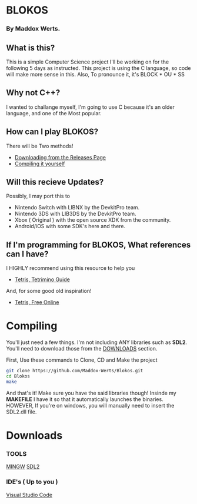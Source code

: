 # BLOKOS #
### By Maddox Werts. ###

## What is this? ##
This is a simple Computer Science project I'll be working on
for the following 5 days as instructed. This project is using
the C language, so code will make more sense in this.
Also, To pronounce it, it's BLOCK * OU * SS

## Why not C++? ##
I wanted to challange myself, I'm going to use C because 
it's an older language, and one of the Most popular.

## How can I play BLOKOS? ##
There will be Two methods!
- [Downloading from the Releases Page](https://github.com/Maddox-Werts/Blokos/releases)
- [Compiling it yourself](#compiling)

## Will this recieve Updates? ##
Possibly, I may port this to 
- Nintendo Switch with LIBNX by the DevkitPro team.
- Nintendo 3DS with LIB3DS by the DevkitPro team.
- Xbox ( Original ) with the open source XDK from the community.
- Android/iOS with some SDK's here and there.

## If I'm programming for BLOKOS, What references can I have? ##
I HIGHLY recommend using this resource to help you
- [Tetris, Tetrimino Guide](https://tetris.fandom.com/wiki/Tetromino)

And, for some good old inspiration! 
- [Tetris, Free Online](https://bit.ly/3z0jaOl)

# Compiling #
You'll just need a few things. I'm not including ANY libraries
such as __SDL2__. You'll need to download those from the
[DOWNLOADS](#downloads) section.

First, Use these commands to Clone, CD and Make the project
```bash
git clone https://github.com/Maddox-Werts/Blokos.git
cd Blokos
make
```

And that's it! Make sure you have the said libraries though!
Insinde my **MAKEFILE** I have it so that it automatically
launches the binaries. HOWEVER, If you're on windows, you will
manually need to insert the SDL2.dll file.

# Downloads #
### TOOLS ###
[MINGW](https://sourceforge.net/projects/mingw/)
[SDL2](http://libsdl.org/download-2.0.php)

### IDE's ( Up to you ) ###
[Visual Studio Code](https://code.visualstudio.com/)

